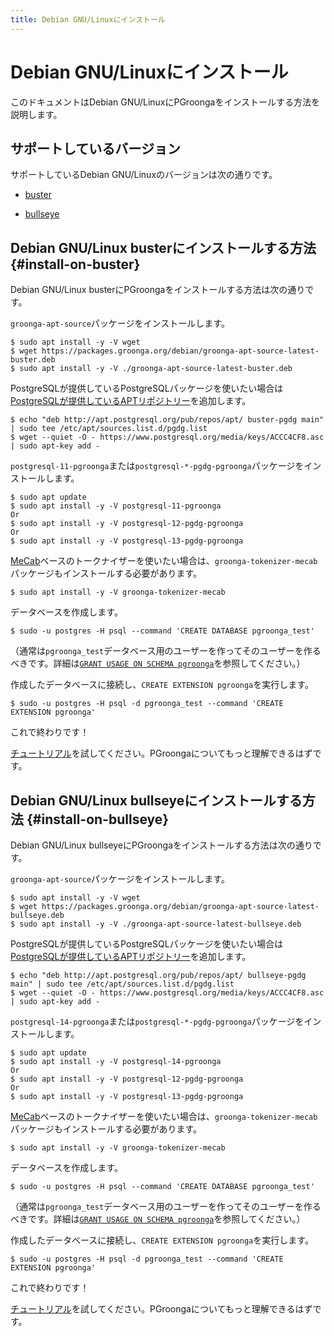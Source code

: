 ```yaml
---
title: Debian GNU/Linuxにインストール
---
```


# Debian GNU/Linuxにインストール

このドキュメントはDebian GNU/LinuxにPGroongaをインストールする方法を説明します。

## サポートしているバージョン

サポートしているDebian GNU/Linuxのバージョンは次の通りです。

  * [buster](#install-on-buster)

  * [bullseye](#install-on-bullseye)

## Debian GNU/Linux busterにインストールする方法 {#install-on-buster}

Debian GNU/Linux busterにPGroongaをインストールする方法は次の通りです。

`groonga-apt-source`パッケージをインストールします。

```console
$ sudo apt install -y -V wget
$ wget https://packages.groonga.org/debian/groonga-apt-source-latest-buster.deb
$ sudo apt install -y -V ./groonga-apt-source-latest-buster.deb
```

PostgreSQLが提供しているPostgreSQLパッケージを使いたい場合は[PostgreSQLが提供しているAPTリポジトリー][postgresql-apt]を追加します。

```console
$ echo "deb http://apt.postgresql.org/pub/repos/apt/ buster-pgdg main" | sudo tee /etc/apt/sources.list.d/pgdg.list
$ wget --quiet -O - https://www.postgresql.org/media/keys/ACCC4CF8.asc | sudo apt-key add -
```

`postgresql-11-pgroonga`または`postgresql-*-pgdg-pgroonga`パッケージをインストールします。

```console
$ sudo apt update
$ sudo apt install -y -V postgresql-11-pgroonga
Or
$ sudo apt install -y -V postgresql-12-pgdg-pgroonga
Or
$ sudo apt install -y -V postgresql-13-pgdg-pgroonga
```

[MeCab](http://taku910.github.io/mecab/)ベースのトークナイザーを使いたい場合は、`groonga-tokenizer-mecab`パッケージもインストールする必要があります。

```console
$ sudo apt install -y -V groonga-tokenizer-mecab
```

データベースを作成します。

```console
$ sudo -u postgres -H psql --command 'CREATE DATABASE pgroonga_test'
```

（通常は`pgroonga_test`データベース用のユーザーを作ってそのユーザーを作るべきです。詳細は[`GRANT USAGE ON SCHEMA pgroonga`](../reference/grant-usage-on-schema-pgroonga.html)を参照してください。）

作成したデータベースに接続し、`CREATE EXTENSION pgroonga`を実行します。

```console
$ sudo -u postgres -H psql -d pgroonga_test --command 'CREATE EXTENSION pgroonga'
```

これで終わりです！

[チュートリアル](../tutorial/)を試してください。PGroongaについてもっと理解できるはずです。

[postgresql-apt]:https://www.postgresql.org/download/linux/debian/

## Debian GNU/Linux bullseyeにインストールする方法 {#install-on-bullseye}

Debian GNU/Linux bullseyeにPGroongaをインストールする方法は次の通りです。

`groonga-apt-source`パッケージをインストールします。

```console
$ sudo apt install -y -V wget
$ wget https://packages.groonga.org/debian/groonga-apt-source-latest-bullseye.deb
$ sudo apt install -y -V ./groonga-apt-source-latest-bullseye.deb
```

PostgreSQLが提供しているPostgreSQLパッケージを使いたい場合は[PostgreSQLが提供しているAPTリポジトリー][postgresql-apt]を追加します。

```console
$ echo "deb http://apt.postgresql.org/pub/repos/apt/ bullseye-pgdg main" | sudo tee /etc/apt/sources.list.d/pgdg.list
$ wget --quiet -O - https://www.postgresql.org/media/keys/ACCC4CF8.asc | sudo apt-key add -
```

`postgresql-14-pgroonga`または`postgresql-*-pgdg-pgroonga`パッケージをインストールします。

```console
$ sudo apt update
$ sudo apt install -y -V postgresql-14-pgroonga
Or
$ sudo apt install -y -V postgresql-12-pgdg-pgroonga
Or
$ sudo apt install -y -V postgresql-13-pgdg-pgroonga
```

[MeCab](http://taku910.github.io/mecab/)ベースのトークナイザーを使いたい場合は、`groonga-tokenizer-mecab`パッケージもインストールする必要があります。

```console
$ sudo apt install -y -V groonga-tokenizer-mecab
```

データベースを作成します。

```console
$ sudo -u postgres -H psql --command 'CREATE DATABASE pgroonga_test'
```

（通常は`pgroonga_test`データベース用のユーザーを作ってそのユーザーを作るべきです。詳細は[`GRANT USAGE ON SCHEMA pgroonga`](../reference/grant-usage-on-schema-pgroonga.html)を参照してください。）

作成したデータベースに接続し、`CREATE EXTENSION pgroonga`を実行します。

```console
$ sudo -u postgres -H psql -d pgroonga_test --command 'CREATE EXTENSION pgroonga'
```

これで終わりです！

[チュートリアル](../tutorial/)を試してください。PGroongaについてもっと理解できるはずです。

[postgresql-apt]:https://www.postgresql.org/download/linux/debian/
